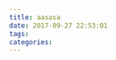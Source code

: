 ```yaml
---
title: aasasa
date: 2017-09-27 22:53:01
tags:
categories:
---
```



<div id="container"></div>
<link rel="stylesheet" href="https://imsun.github.io/gitment/style/default.css">
<script src="https://imsun.github.io/gitment/dist/gitment.browser.js"></script>
<script>
  var gitment = new Gitment({
    id: 'location.href', // 可选。默认为 location.href
    owner: 'Hieuzest', // 可以是你的GitHub用户名，也可以是github id
    repo: 'group4blog',
    oauth: {
      client_id: 'b53b0376640bfdfd489f',
      client_secret: '773c9215d96ed67d305be40b22b623b9a393d1a3',
    },
  })
  gitment.render('container')
</script>